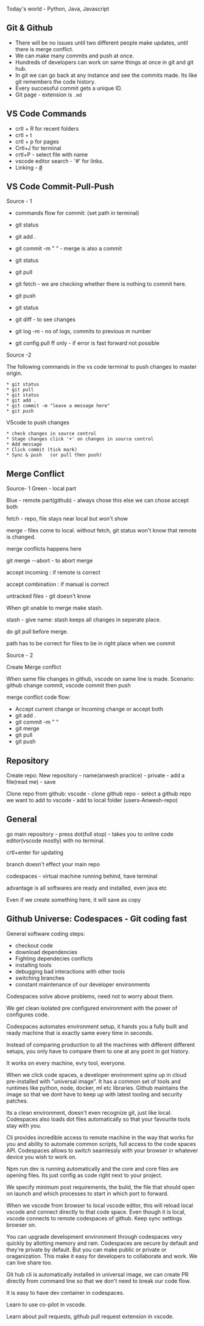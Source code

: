 
Today's world - Python, Java, Javascript



## Git & Github

* There will be no issues until two different people make updates, until there is merge conflict.
* We can make many commits and push at once.
* Hundreds of developers can work on same things at once in git and git hub.
* In git we can go back at any instance and see the commits made. Its like git remembers the code history.
* Every successful commit gets a unique ID.
* Git page - extension is `.md`



## VS Code Commands

* crtl + R  for recent folders
* crtl + t 
* crtl + p for pages
* Crtl+J for terminal
* crtl+P - select file with name
* vscode editor search - '#' for links.	
* Linking - [#](https......)


## VS Code Commit-Pull-Push

Source - 1
* commands flow for commit: (set path in terminal)
* git status
* git add .
* git commit -m " "    - merge is also a commit
* git status
* git pull
* git fetch     - we are checking whether there is nothing to commit here.
* git push
* git status
* git diff      - to see changes
* git log -m    - no of logs, commits to previous m number

* git config pull ff only - if error is fast forward not possible 

Source -2 

The following commands in the vs code terminal to push changes to master origin.

	* git status	
	* git pull	
	* git status	
	* git add .	
	* git commit -m "leave a message here"	
	* git push 	
		
		
VScode to push changes	

	* check changes	in source control
	* Stage changes	click '+' on changes in source control
	* Add message	
	* Click commit (tick mark) 	
	* Sync & push	(or pull then push)

## Merge Conflict

Source- 1
Green - local part

Blue - remote part(github)    - always chose this else we can chose accept both

fetch    - repo, file stays near local but won't show

merge    - files come to local. without fetch, git status won't know that remote is changed.

merge conflicts happens here

git merge --abort        - to abort merge

accept incoming	: if remote is correct

accept combination	: if manual is correct

untracked files - git doesn't know

When git unable to merge make stash.

stash - give name: stash keeps all changes in seperate place.

do git pull before merge.

path has to be correct for files to be in right place when we commit


Source - 2

Create Merge conflict

When same file changes in github, vscode on same line is made.
Scenario: github change commit, vscode commit then push

merge conflict code flow:

* Accept current change or Incoming change or accept both
* git add .
* git commit -m " "
* git merge
* git pull
* git push



## Repository

Create repo: New repository - name(anwesh practice) - private - add a file(read me) - save

Clone repo from github: vscode - clone github repo - select a github repo we want to add to vscode - add to local folder (users-Anwesh-repo)

## General
go main repository - press dot(full stop) - takes you to online code editor(vscode mostly) with no terminal.

crtl+enter for updating

branch doesn't effect your main repo

codespaces - virtual machine running behind, have terminal

advantage is all softwares are ready and installed, even java etc

Even if we create something here, it will save as copy




## Github Universe: Codespaces - Git coding fast

General software coding steps:
* checkout code
* download dependencies
* Fighting dependecies conflicts
* installing tools
* debugging bad interactions with other tools
* switching branches
* constant maintenance of our developer environments

Codespaces solve above problems, need not to worry about them.

We get clean isolated pre configured environment with the power of configures code.

Codespaces automates environment setup, it hands you a fully built and ready machine that is exactly same every time in seconds.

Instead of comparing production to all the machines with different different setups, you only have to compare them to one at any point in got history.

It works on every machine, evry tool, everyone.

When we click code spaces, a developer environment spins up in cloud pre-installed with "universal image". It has a common set of tools and runtimes like python, node, docker, ml etc libraries. Github maintains the image so that we dont have to keep up with latest tooling and security patches.

Its a clean environment, doesn't even recognize git, just like local. Codespaces also loads dot files automatically so that your favourite tools stay with you.							

Cli provides incredible access to remote machine in the way that works for you and ability to automate common scripts, full access to the code spaces API. Codespaces allows to switch seamlessly with your browser in whatever device you wish to work on.							

Npm run dev is running automatically and the core and core files are opening files. Its just config as code right next to your project.							

We specify minimum post requirements, the build, the file that should open on launch and which processes to start in which port to forward. 							

When we vscode from browser to local vscode editor, this will reload local vscode and connect directly to that code space. Even though it is local, vscode connects to remote codespaces of github. Keep sync settings browser on.

You can upgrade development environment through codespaces very quickly by allotting memory and ram. Codespaces are secure by default and they're private by default. But you can make public or private or oraganization. This make it easy for developers to collaborate and work. We can live share too.		

Git hub cli is automatically installed in universal image, we can create PR directly from command line so that we don't need to break our code flow.							

It is easy to have dev container in codespaces.

Learn to use co-pilot in vscode.

Learn about pull requests, github pull request extension in vscode.